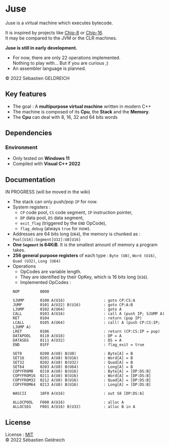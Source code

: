 # Juse

Juse is a virtual machine which executes bytecode.

It is inspired by projects like [Chip-8](https://en.wikipedia.org/wiki/CHIP-8) or [Chip-16](https://github.com/chip16/chip16).  
It may be compared to the JVM or the CLR machines.  

**Juse is still in early development.**
- For now, there are only 22 operations implemented.  
  Nothing to play with... But if you are curious ;)
- An assembler language is planned.

&copy; 2022 Sébastien GELDREICH

## Key features

- The goal : A **multipurpose virtual machine** written in modern C++
- The machine is composed of its **Cpu**, the **Stack** and the **Memory**.
- The **Cpu** can deal with 8, 16, 32 and 64 bits words



## Dependencies

### Environment

* Only tested on **Windows 11**
* Compiled with **Visual C++ 2022**

## Documentation

IN PROGRESS (will be moved in the wiki)

- The stack can only push/pop `IP` for now.
- System registers :
    - `CP` code pool, `CS` code segment, `IP` instruction pointer,
    - `DP` data pool, `DS` data segment,
    - `exit_flag` (triggered by the `END` OpCode),
    - `flag_debug` (always `true` for now).
- Addresses are 64 bits long (`U64`), the memory is chunked as : `Pool[U16]:Segment[U32]:U8[U16]`
- **One `Segment` is 64KiB**. It is the smallest amount of memory a program takes.
- **256 general purpose registers** of each type : `Byte (U8)`, `Word (U16)`, `Quad (U32)`, `Long (U64)`
- Operations 
    - OpCodes are variable length.
    - They are identified by their OpKey, which is 16 bits long (`U16`).
    - Implemented OpCodes :
    ```
    NOP         0000

    SJUMP       0100 A(U16)                 : goto CP:CS:A
    JUMP        0101 A(U32) B(U16)          : goto CP:A:B
    LJUMP       0102 A(U64)                 : goto A
    CALL        0103 A(U16)                 : call A (push IP; SJUMP A)
    RET         0104                        : return (pop IP)
    LCALL       0105 A(U64)                 : call! A (push CP:CS:IP; LJUMP A)
    LRET        0106                        : return (CP:CS:IP = pop)
    DATAPOOL    0110 A(U16)                 : DP = A
    DATASEG     0111 A(U32)                 : DS = A
    END         01FF                        : flag_exit = true

    SET8        0200 A(U8) B(U8)            : Byte[A] = B
    SET16       0201 A(U8) B(U16)           : Word[A] = B
    SET32       0202 A(U8) B(U32)           : Quad[A] = B
    SET64       0203 A(U8) B(U64)           : Long[A] = B
    COPYFROM8   0210 A(U8) B(U16)           : Byte[A] = [DP:DS:B]
    COPYFROM16  0211 A(U8) B(U16)           : Word[A] = [DP:DS:B]
    COPYFROM32  0212 A(U8) B(U16)           : Quad[A] = [DP:DS:B]
    COPYFROM64  0213 A(U8) B(U16)           : Long[A] = [DP:DS:B]

    WASCII      10F0 A(U16)                 : out S8 [DP:DS:A]

    ALLOCPOOL   F000 A(U16)                 : alloc A
    ALLOCSEG    F001 A(U16) B(U32)          : alloc B in A
    ```

## License

License : [MIT](LICENSE)  
&copy; 2022 Sébastien Geldreich
